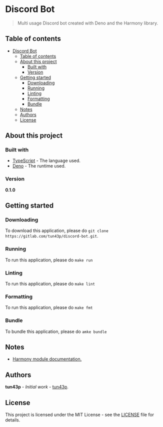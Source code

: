 # Discord Bot

> Multi usage Discord bot created with Deno and the Harmony library.

## Table of contents

- [Discord Bot](#discord-bot)
  - [Table of contents](#table-of-contents)
  - [About this project](#about-this-project)
    - [Built with](#built-with)
    - [Version](#version)
  - [Getting started](#getting-started)
    - [Downloading](#downloading)
    - [Running](#running)
    - [Linting](#linting)
    - [Formatting](#formatting)
    - [Bundle](#bundle)
  - [Notes](#notes)
  - [Authors](#authors)
  - [License](#license)

## About this project

### Built with

- [TypeScript](https://www.typescriptlang.org/) - The language used.
- [Deno](https://deno.land/) - The runtime used.

### Version

**0.1.0**

## Getting started

### Downloading

To download this application, please do `git clone https://gitlab.com/tun43p/discord-bot.git`.

### Running

To run this application, please do `make run`

### Linting

To run this application, please do `make lint`

### Formatting

To run this application, please do `make fmt`

### Bundle

To bundle this application, please do `amke bundle`

## Notes

- [Harmony module documentation.](https://doc.deno.land/https://deno.land/x/harmony/mod.ts)

## Authors

**tun43p** - _Initial work_ - [tun43p](https://github.com/tun43p).

## License

This project is licensed under the MIT License - see the [LICENSE](LICENSE) file for details.
